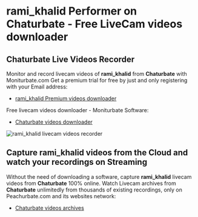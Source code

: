 # rami_khalid Performer on Chaturbate - Free LiveCam videos downloader

## Chaturbate Live Videos Recorder

Monitor and record livecam videos of **rami_khalid** from **Chaturbate** with Moniturbate.com
Get a premium trial for free by just and only registering with your Email address:
* [rami_khalid Premium videos downloader](https://moniturbate.com/request-demo-licence-key.html)

Free livecam videos downloader - Moniturbate Software:
* [Chaturbate videos downloader](https://moniturbate.com/moniturbate-download-software.html)

![rami_khalid livecam videos recorder](https://peachurnet.com/templates/moniturbate-software.png)


## Capture rami_khalid videos from the Cloud and watch your recordings on Streaming

Without the need of downloading a software, capture **rami_khalid** livecam videos from **Chaturbate** 100% online.
Watch Livecam archives from **Chaturbate** unlimitedly from thousands of existing recordings, only on Peachurbate.com and its websites network:
* [Chaturbate videos archives](https://peachurnet.com/)